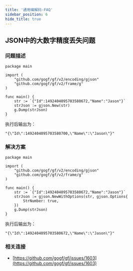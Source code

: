 ```yaml
---
title: '通用编解码-FAQ'
sidebar_position: 6
hide_title: true
---
```


## JSON中的大数字精度丢失问题

### 问题描述

```
package main

import (
	"github.com/gogf/gf/v2/encoding/gjson"
	"github.com/gogf/gf/v2/frame/g"
)

func main() {
	str := `{"Id":1492404095703580672,"Name":"Jason"}`
	strJson := gjson.New(str)
	g.Dump(strJson)
}
```

执行后输出为：

```
"{\"Id\":1492404095703580700,\"Name\":\"Jason\"}"
```

### 解决方案

```
package main

import (
	"github.com/gogf/gf/v2/encoding/gjson"
	"github.com/gogf/gf/v2/frame/g"
)

func main() {
	str := `{"Id":1492404095703580672,"Name":"Jason"}`
	strJson := gjson.NewWithOptions(str, gjson.Options{
		StrNumber: true,
	})
	g.Dump(strJson)
}
```

执行后输出为：

```
"{\"Id\":1492404095703580672,\"Name\":\"Jason\"}"
```

### 相关连接

- [https://github.com/gogf/gf/issues/1603](https://github.com/gogf/gf/issues/1603)